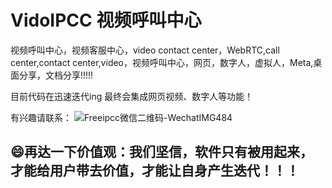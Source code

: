 # VidoIPCC 视频呼叫中心
视频呼叫中心，视频客服中心，video contact center，WebRTC,call center,contact center,video，视频呼叫中心，网页，数字人，虚拟人，Meta,桌面分享，文档分享!!!!!

目前代码在迅速迭代ing
最终会集成网页视频、数字人等功能！

有兴趣请联系：
![Freeipcc微信二维码-WechatIMG484](https://github.com/user-attachments/assets/74afadc8-9fc9-468c-9f58-c1cb95f15f7b)


## 😄再达一下价值观：我们坚信，软件只有被用起来，才能给用户带去价值，才能让自身产生迭代！！！
